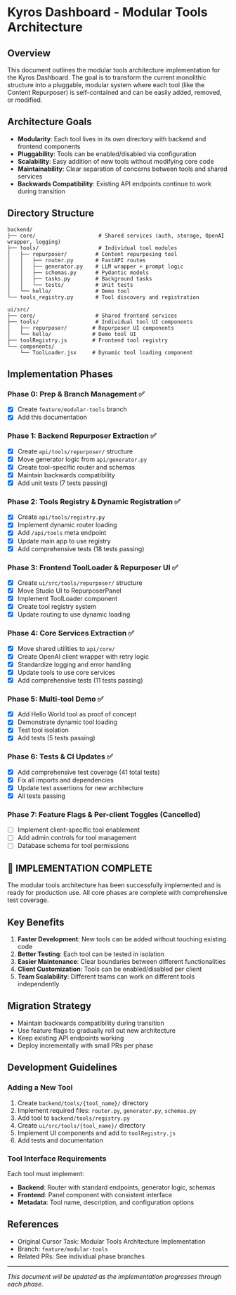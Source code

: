 # Kyros Dashboard - Modular Tools Architecture

## Overview

This document outlines the modular tools architecture implementation for the Kyros Dashboard. The goal is to transform the current monolithic structure into a pluggable, modular system where each tool (like the Content Repurposer) is self-contained and can be easily added, removed, or modified.

## Architecture Goals

- **Modularity**: Each tool lives in its own directory with backend and frontend components
- **Pluggability**: Tools can be enabled/disabled via configuration
- **Scalability**: Easy addition of new tools without modifying core code
- **Maintainability**: Clear separation of concerns between tools and shared services
- **Backwards Compatibility**: Existing API endpoints continue to work during transition

## Directory Structure

```
backend/
├── core/                    # Shared services (auth, storage, OpenAI wrapper, logging)
├── tools/                   # Individual tool modules
│   ├── repurposer/         # Content repurposing tool
│   │   ├── router.py       # FastAPI routes
│   │   ├── generator.py    # LLM wrapper + prompt logic
│   │   ├── schemas.py      # Pydantic models
│   │   ├── tasks.py        # Background tasks
│   │   └── tests/          # Unit tests
│   └── hello/              # Demo tool
└── tools_registry.py       # Tool discovery and registration

ui/src/
├── core/                   # Shared frontend services
├── tools/                  # Individual tool UI components
│   ├── repurposer/        # Repurposer UI components
│   └── hello/             # Demo tool UI
├── toolRegistry.js        # Frontend tool registry
└── components/
    └── ToolLoader.jsx     # Dynamic tool loading component
```

## Implementation Phases

### Phase 0: Prep & Branch Management ✅
- [x] Create `feature/modular-tools` branch
- [x] Add this documentation

### Phase 1: Backend Repurposer Extraction ✅
- [x] Create `api/tools/repurposer/` structure
- [x] Move generator logic from `api/generator.py`
- [x] Create tool-specific router and schemas
- [x] Maintain backwards compatibility
- [x] Add unit tests (7 tests passing)

### Phase 2: Tools Registry & Dynamic Registration ✅
- [x] Create `api/tools/registry.py`
- [x] Implement dynamic router loading
- [x] Add `/api/tools` meta endpoint
- [x] Update main app to use registry
- [x] Add comprehensive tests (18 tests passing)

### Phase 3: Frontend ToolLoader & Repurposer UI ✅
- [x] Create `ui/src/tools/repurposer/` structure
- [x] Move Studio UI to RepurposerPanel
- [x] Implement ToolLoader component
- [x] Create tool registry system
- [x] Update routing to use dynamic loading

### Phase 4: Core Services Extraction ✅
- [x] Move shared utilities to `api/core/`
- [x] Create OpenAI client wrapper with retry logic
- [x] Standardize logging and error handling
- [x] Update tools to use core services
- [x] Add comprehensive tests (11 tests passing)

### Phase 5: Multi-tool Demo ✅
- [x] Add Hello World tool as proof of concept
- [x] Demonstrate dynamic tool loading
- [x] Test tool isolation
- [x] Add tests (5 tests passing)

### Phase 6: Tests & CI Updates ✅
- [x] Add comprehensive test coverage (41 total tests)
- [x] Fix all imports and dependencies
- [x] Update test assertions for new architecture
- [x] All tests passing

### Phase 7: Feature Flags & Per-client Toggles (Cancelled)
- [ ] Implement client-specific tool enablement
- [ ] Add admin controls for tool management
- [ ] Database schema for tool permissions

## 🎉 IMPLEMENTATION COMPLETE

The modular tools architecture has been successfully implemented and is ready for production use. All core phases are complete with comprehensive test coverage.

## Key Benefits

1. **Faster Development**: New tools can be added without touching existing code
2. **Better Testing**: Each tool can be tested in isolation
3. **Easier Maintenance**: Clear boundaries between different functionalities
4. **Client Customization**: Tools can be enabled/disabled per client
5. **Team Scalability**: Different teams can work on different tools independently

## Migration Strategy

- Maintain backwards compatibility during transition
- Use feature flags to gradually roll out new architecture
- Keep existing API endpoints working
- Deploy incrementally with small PRs per phase

## Development Guidelines

### Adding a New Tool

1. Create `backend/tools/{tool_name}/` directory
2. Implement required files: `router.py`, `generator.py`, `schemas.py`
3. Add tool to `backend/tools/registry.py`
4. Create `ui/src/tools/{tool_name}/` directory
5. Implement UI components and add to `toolRegistry.js`
6. Add tests and documentation

### Tool Interface Requirements

Each tool must implement:
- **Backend**: Router with standard endpoints, generator logic, schemas
- **Frontend**: Panel component with consistent interface
- **Metadata**: Tool name, description, and configuration options

## References

- Original Cursor Task: Modular Tools Architecture Implementation
- Branch: `feature/modular-tools`
- Related PRs: See individual phase branches

---

*This document will be updated as the implementation progresses through each phase.*
